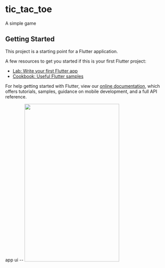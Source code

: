 # tic_tac_toe

A simple game

## Getting Started

This project is a starting point for a Flutter application.

A few resources to get you started if this is your first Flutter project:

- [Lab: Write your first Flutter app](https://flutter.dev/docs/get-started/codelab)
- [Cookbook: Useful Flutter samples](https://flutter.dev/docs/cookbook)

For help getting started with Flutter, view our
[online documentation](https://flutter.dev/docs), which offers tutorials,
samples, guidance on mobile development, and a full API reference.



app ui -- <img src="https://user-images.githubusercontent.com/73518920/131622715-5c3b9f79-6869-4b4d-bb0d-632460a044e8.jpg" height= "500" width ="300">


